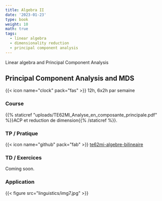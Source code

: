 ```yaml
---
title: Algebra II
date: '2023-01-23'
type: book
weight: 10
math: true
tags:
  - linear algebra
  - dimensionality reduction
  - principal component analysis
---
```


Linear algebra and Principal Component Analysis

<!--more-->

## Principal Component Analysis and MDS

{{< icon name="clock" pack="fas" >}} 12h, 6x2h par semaine

### Course

{{% staticref "uploads/TE62MI_Analyse_en_composante_principale.pdf" %}}ACP et reduction de dimension{{% /staticref %}}.

### TP / Pratique

{{< icon name="github" pack="fab" >}} [te62mi-algebre-bilineaire](https://github.com/MichelDeudon/te62mi-algebre-bilineaire)

### TD / Exercices

Coming soon.

### Application

{{< figure src="linguistics/img7.jpg" >}}
